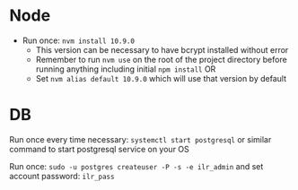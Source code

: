 # Node

+ Run once: `nvm install 10.9.0`
    + This version can be necessary to have bcrypt installed without error
    + Remember to run `nvm use` on the root of the project directory before
      running
      anything including initial `npm install` OR
    + Set `nvm alias default 10.9.0` which will use that version by default

# DB

Run once every time necessary: `systemctl start postgresql` or similar
command to start postgresql service on your OS

Run once: `sudo -u postgres createuser -P -s -e ilr_admin` and set account password: `ilr_pass`
